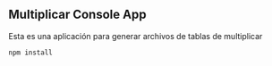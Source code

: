 
## Multiplicar Console App

Esta es una aplicación para generar archivos de tablas de multiplicar

```
npm install
```